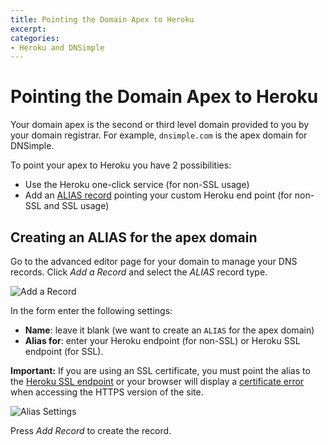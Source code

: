 ```yaml
---
title: Pointing the Domain Apex to Heroku
excerpt: 
categories:
- Heroku and DNSimple
---
```


# Pointing the Domain Apex to Heroku

Your domain apex is the second or third level domain provided to you by your domain registrar. For example, `dnsimple.com` is the apex domain for DNSimple.

To point your apex to Heroku you have 2 possibilities:

- Use the Heroku one-click service (for non-SSL usage)
- Add an [ALIAS record](/articles/alias-record) pointing your custom Heroku end point (for non-SSL and SSL usage)

## Creating an ALIAS for the apex domain

Go to the advanced editor page for your domain to manage your DNS records. Click *Add a Record* and select the *ALIAS* record type.

![Add a Record](http://f.cl.ly/items/3s2k3N2h1N0q182P1D1g/dnsimple-alias-record.png)

In the form enter the following settings:

- **Name**: leave it blank (we want to create an `ALIAS` for the apex domain)
- **Alias for**: enter your Heroku endpoint (for non-SSL) or Heroku SSL endpoint (for SSL).

**Important:** If you are using an SSL certificate, you must point the alias to the [Heroku SSL endpoint](https://devcenter.heroku.com/articles/ssl-endpoint) or your browser will display a [certificate error](/articles/ssl-error-herokuapp) when accessing the HTTPS version of the site.

![Alias Settings](http://f.cl.ly/items/2i2C093D3D3E092E151L/dnsimple-alias-herokussl.png)

Press *Add Record* to create the record.
